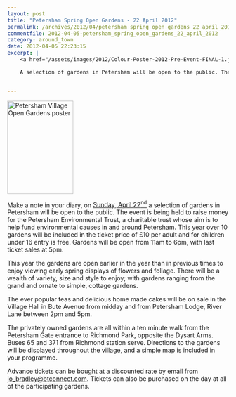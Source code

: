 ```yaml
---
layout: post
title: "Petersham Spring Open Gardens - 22 April 2012"
permalink: /archives/2012/04/petersham_spring_open_gardens_22_april_2012.html
commentfile: 2012-04-05-petersham_spring_open_gardens_22_april_2012
category: around_town
date: 2012-04-05 22:23:15
excerpt: |
    <a href="/assets/images/2012/Colour-Poster-2012-Pre-Event-FINAL-1.jpg" title="See larger version of - Petersham Village Open Gardens poster"><img src="/assets/images/2012/Colour-Poster-2012-Pre-Event-FINAL-1_thumb.jpg" width="150" height="212" alt="Petersham Village Open Gardens poster" class="photo right" /></a>

    A selection of gardens in Petersham will be open to the public. The event is being held to raise money for the Petersham Environmental Trust, a charitable trust whose aim is to help fund environmental causes in and around Petersham. This year over 10 gardens will be included in the ticket price of &pound;10 per adult and for children under 16 entry is free. Gardens will be open from 11am to 6pm, with last ticket sales at 5pm.


---
```


<a href="/assets/images/2012/Colour-Poster-2012-Pre-Event-FINAL-1.jpg" title="See larger version of - Petersham Village Open Gardens poster"><img src="/assets/images/2012/Colour-Poster-2012-Pre-Event-FINAL-1_thumb.jpg" width="150" height="212" alt="Petersham Village Open Gardens poster" class="photo right" /></a>

Make a note in your diary, on [Sunday, April 22<sup>nd</sup>](https://stmargarets.london/event/event/200705143286) a selection of gardens in Petersham will be open to the public. The event is being held to raise money for the Petersham Environmental Trust, a charitable trust whose aim is to help fund environmental causes in and around Petersham. This year over 10 gardens will be included in the ticket price of £10 per adult and for children under 16 entry is free. Gardens will be open from 11am to 6pm, with last ticket sales at 5pm.

This year the gardens are open earlier in the year than in previous times to enjoy viewing early spring displays of flowers and foliage. There will be a wealth of variety, size and style to enjoy; with gardens ranging from the grand and ornate to simple, cottage gardens.

The ever popular teas and delicious home made cakes will be on sale in the Village Hall in Bute Avenue from midday and from Petersham Lodge, River Lane between 2pm and 5pm.

The privately owned gardens are all within a ten minute walk from the Petersham Gate entrance to Richmond Park, opposite the Dysart Arms. Buses 65 and 371 from Richmond station serve. Directions to the gardens will be displayed throughout the village, and a simple map is included in your programme.

Advance tickets can be bought at a discounted rate by email from <jo_bradley@btconnect.com>. Tickets can also be purchased on the day at all of the participating gardens.
